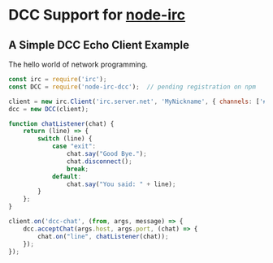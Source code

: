 # DCC Support for [node-irc](https://github.com/martynsmith/node-irc)

## A Simple DCC Echo Client Example

The hello world of network programming.

```javascript
const irc = require('irc');
const DCC = require('node-irc-dcc');  // pending registration on npm

client = new irc.Client('irc.server.net', 'MyNickname', { channels: ['#a_channel'] })
dcc = new DCC(client);

function chatListener(chat) {
    return (line) => {
        switch (line) {
            case "exit":
                chat.say("Good Bye.");
                chat.disconnect();
                break;
            default:
                chat.say("You said: " + line);
        }
    };
}

client.on('dcc-chat', (from, args, message) => {
    dcc.acceptChat(args.host, args.port, (chat) => {
        chat.on("line", chatListener(chat));
    });
});
```
